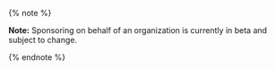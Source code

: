 {% note %}

**Note:** Sponsoring on behalf of an organization is currently in beta and subject to change.

{% endnote %}
